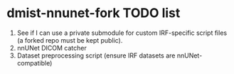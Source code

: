 # dmist-nnunet-fork TODO list

1. See if I can use a private submodule for custom IRF-specific script files (a forked repo must be kept public).
2. nnUNet DICOM catcher
3. Dataset preprocessing script (ensure IRF datasets are nnUNet-compatible)
